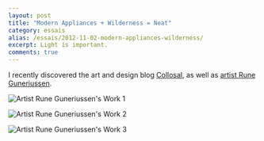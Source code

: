 ```yaml
---
layout: post
title: "Modern Appliances + Wilderness = Neat"
category: essais
alias: /essais/2012-11-02-modern-appliances-wilderness/
excerpt: Light is important.
comments: true
---
```


I recently discovered the art and design blog [Collosal](http://www.thisiscolossal.com/), as well as [artist Rune Guneriussen](http://www.runeguneriussen.no/).  

![Artist Rune Guneriussen's Work 1](http://www.vincentbarr.com/assets/images/light-path-1.jpeg)

![Artist Rune Guneriussen's Work 2](http://www.vincentbarr.com/assets/images/light-path-2.jpeg)

![Artist Rune Guneriussen's Work 3](http://www.vincentbarr.com/assets/images/light-path-3.jpeg)

<a href="https://plus.google.com/+VincentBarr0?rel=author"></a>